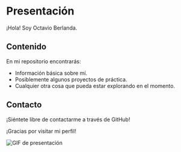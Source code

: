 # Presentación

¡Hola! Soy Octavio Berlanda.

## Contenido
En mi repositorio encontrarás:
- Información básica sobre mí.
- Posiblemente algunos proyectos de práctica.
- Cualquier otra cosa que pueda estar explorando en el momento.

## Contacto
¡Siéntete libre de contactarme a través de GitHub!

¡Gracias por visitar mi perfil!

![GIF de presentación]((https://github.com/OctavioBerlanda/OctavioBerlanda/blob/43357331960502115a005efaac2f41d265cc2795/giphy.gif.gif))


